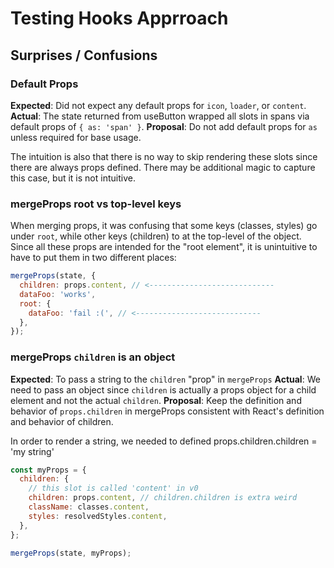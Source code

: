 # Testing Hooks Apprroach

## Surprises / Confusions

### Default Props

**Expected**: Did not expect any default props for `icon`, `loader`, or `content`.
**Actual**: The state returned from useButton wrapped all slots in spans via default props of `{ as: 'span' }`.
**Proposal**: Do not add default props for `as` unless required for base usage.

The intuition is also that there is no way to skip rendering these slots since there are always props defined.
There may be additional magic to capture this case, but it is not intuitive.

### mergeProps root vs top-level keys

When merging props, it was confusing that some keys (classes, styles) go under `root`, while other keys (children) to at the top-level of the object.
Since all these props are intended for the "root element", it is unintuitive to have to put them in two different places:

```jsx
mergeProps(state, {
  children: props.content, // <----------------------------
  dataFoo: 'works',
  root: {
    dataFoo: 'fail :(', // <----------------------------
  },
});
```

### mergeProps `children` is an object

**Expected**: To pass a string to the `children` "prop" in `mergeProps`
**Actual**: We need to pass an object since `children` is actually a props object for a child element and not the actual `children`.
**Proposal**: Keep the definition and behavior of `props.children` in mergeProps consistent with React's definition and behavior of children.

In order to render a string, we needed to defined props.children.children = 'my string'

```jsx
const myProps = {
  children: {
    // this slot is called 'content' in v0
    children: props.content, // children.children is extra weird
    className: classes.content,
    styles: resolvedStyles.content,
  },
};

mergeProps(state, myProps);
```
